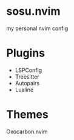 # sosu.nvim
my personal nvim config

# Plugins
- LSPConfig
- Treesitter
- Autopairs
- Lualine

# Themes
Oxocarbon.nvim
